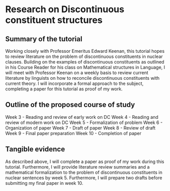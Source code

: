# Research on Discontinuous constituent structures

## Summary of the tutorial
Working closely  with Professor Emeritus Edward  Keenan, this tutorial
hopes   to  review   literature  on   the  problem   of  discontinuous
constituents  in  nuclear  clauses.    Building  on  the  examples  of
discontinuous constituents  as outlined in  his Course Reader  for his
class  on  Mathematical  structures  in Language,  I  will  meet  with
Professor Keenan  on a  weekly basis to  review current  literature by
linguists on how to  reconcile discontinuous constituents with current
theory.   I  will  incorporate  a  formal  approach  to  the  subject,
completing a paper for this tutorial as proof of my work.

## Outline of the proposed course of study
Week 3 - Reading and review of early work on DC
Week 4 - Reading and review of modern work on DC
Week 5 - Formalization of problem
Week 6 - Organization of paper
Week 7 - Draft of paper
Week 8 - Review of draft
Week 9 - Final paper preparation
Week 10 - Completion of paper

## Tangible evidence
As described above, I will complete a paper as proof of my work during
this tutorial. Furthermore, I will provide literature review summaries
and  a  mathematical formalization  to  the  problem of  discontinuous
constituents  in nuclear  sentences  by week  5.  Furthermore, I  will
prepare two drafts before submitting my final paper in week 10.